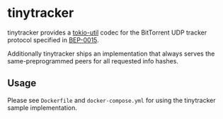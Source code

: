 # tinytracker

tinytracker provides a [tokio-util](https://crates.io/crates/tokio-util) codec for the BitTorrent UDP tracker protocol specified in [BEP-0015](https://www.bittorrent.org/beps/bep_0015.html).

Additionally tinytracker ships an implementation that always serves the same-preprogrammed peers for all requested info hashes.


## Usage

Please see `Dockerfile` and `docker-compose.yml` for using the tinytracker sample implementation.

